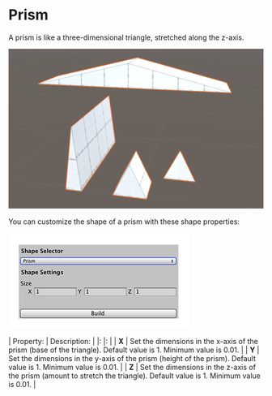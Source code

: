 # Prism
A prism is like a three-dimensional triangle, stretched along the z-axis.

![Prism shapes](images/shape-tool_prism.png)

You can customize the shape of a prism with these shape properties:

![Prism shape properties](images/shape-tool_prism-props.png)


| Property: | Description: |
|: |: |
| __X__ | Set the dimensions in the x-axis of the prism (base of the triangle). Default value is 1. Minimum value is 0.01. |
| __Y__ | Set the dimensions in the y-axis of the prism (height of the prism). Default value is 1. Minimum value is 0.01. |
| __Z__ | Set the dimensions in the z-axis of the prism (amount to stretch the triangle). Default value is 1. Minimum value is 0.01. |
